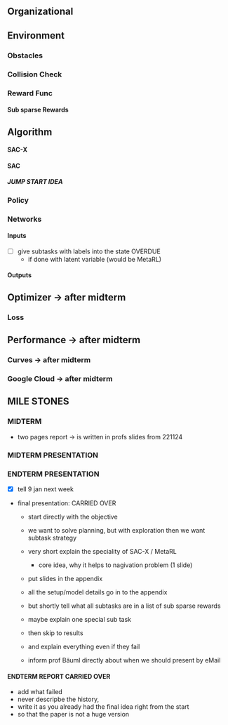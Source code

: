 
## Organizational

## Environment

### Obstacles

### Collision Check
### Reward Func
#### Sub sparse Rewards
  
## Algorithm
#### SAC-X
#### SAC
##### JUMP START IDEA

### Policy
### Networks
#### Inputs
- [ ] give subtasks with labels into the state OVERDUE
  - if done with latent variable (would be MetaRL) 

#### Outputs

## Optimizer -> **after midterm**
### Loss
## Performance -> **after midterm**

### Curves -> **after midterm**


### Google Cloud -> **after midterm**


## MILE STONES

### MIDTERM
- two pages report -> is written in profs slides from 221124

### MIDTERM PRESENTATION


### ENDTERM PRESENTATION
- [X] tell 9 jan next week

- final presentation: CARRIED OVER
  - start directly with the objective
  - we want to solve planning, but with exploration then we want subtask strategy
  - very short explain the speciality of SAC-X / MetaRL
    - core idea, why it helps to nagivation problem (1 slide)
  - put slides in the appendix 

  - all the setup/model details go in to the appendix
  - but shortly tell what all subtasks are in a list of sub sparse rewards
  - maybe explain one special sub task
  - then skip to results
  - and explain everything even if they fail
  - inform prof Bäuml directly about when we should present by eMail 

#### ENDTERM REPORT CARRIED OVER
- add what failed
- never descripbe the history, 
- write it as you already had the final idea right from the start
- so that the paper is not a huge version

